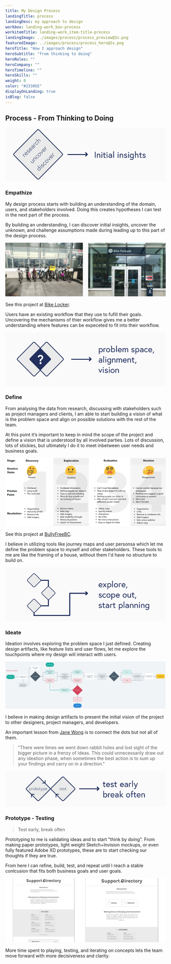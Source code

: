 ```yaml
---
title: My Design Process
landingTitle: process
landingDesc: my approach to design
workbox: landing-work_box-process
workitemTitle: landing-work_item-title-process
landingImage: ../images/process/process_preview@2x.png
featuredImage: ../images/process/process_hero@2x.png
heroTitle: "How I approach design"
heroSubtitle: "from thinking to doing"
heroRoles: ""
heroCompany: ""
heroTimeline: ""
heroSkills: ""
weight: 0
color: "#23305E"
displayOnLanding: true
isBlog: false
---
```


## Process - From Thinking to Doing

![Discover insights from users, with stakeholders](../images/process/Empathize.png)

### Empathize

My design process starts with building an understanding of the domain, users, and stakeholders involved. Doing this creates hypotheses I can test in the next part of the process.

By building an understanding, I can discover initial insights, uncover the unknown, and challenge assumptions made during leading up to this part of the design process.

![Going on site to discover how people park thier bikes in public for the BikeLocker project](../images/process/contextualinquiry.png)

See this project at [Bike Locker](/bikelocker).

Users have an existing workflow that they use to fufill their goals. Uncovering the mechanisms of thier workflow gives me a better understanding where features can be expeceted to fit into their workflow.

![](../images/process/Define.png)

### Define

From analysing the data from research, discussing with stakeholders such as project managers and clients, I am able to start building a vision of what is the problem space and align on possible solutions with the rest of the team.

At this point it’s important to keep in mind the scope of the project and define a vision that is understood by all involved parties. Lots of discussion, lots of stickies, but ultimately I do it to meet inbetween user needs and business goals.

![Journey map for existing users of BullyFreeBC's website](../images/process/CJM.png)

See this project at [BullyFreeBC](/bfbc).

I believe in utilizing tools like journey maps and user personsa which let me define the problem space to myself and other stakeholders. These tools to me are like the framing of a house, without them I'd have no structure to build on.

![](../images/process/Ideate.png)

### Ideate

Ideation involves exploring the problem space I just defined. Creating design artifacts, like feature lists and user flows, let me explore the touchpoints where my design will interact with users.

![Example account creation user flow for a wellness mobile app](../images/process/userflow.png)

I believe in making design artifacts to present the initial vision of the project to other designers, project managers, and developers.

An important lesson from [Jane Wong](https://medium.com/ssense-tech/designing-with-ambiguity-part-ii-design-doing-not-thinking-4065c07e7373) is to connect the dots but not all of them.

>"There were times we went down rabbit holes and lost sight of the bigger picture in a frenzy of ideas. This could unnecessarily draw out any ideation phase, when sometimes the best action is to sum up your findings and carry on in a direction."

![](../images/process/Prototyping.png)

### Prototype - Testing

> Test early, break often

Prototyping to me is validating ideas and to start "think by doing". From making paper prototypes, light weight Sketch+Invision mockups, or even fully featured Adobe XD prototypes, these are to start checking our thoughts if they are true.

From here I can refine, build, test, and repeat until I reach a stable conlcusion that fits both business goals and user goals.

![Iterations of our landing page, we found through testing putting hotlinks onto the first fold of the page gave direction to users who are in a hurry to get what they need.](../images/process/testing.png)

More time spent to playing, testing, and iterating on concepts lets the team move forward with more decisiveness and clarity.
